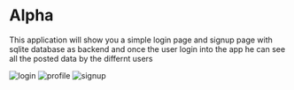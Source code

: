# Alpha
This application will show you a simple login page and signup page with sqlite database as backend and once the user login into the app  he can see all the posted data by the differnt users


![login](https://cloud.githubusercontent.com/assets/22624799/21076703/5569954a-bf00-11e6-86f2-a666dea76aac.png)
![profile](https://cloud.githubusercontent.com/assets/22624799/21076701/5567fbfe-bf00-11e6-829f-53cfde08d086.png)
![signup](https://cloud.githubusercontent.com/assets/22624799/21076702/55683646-bf00-11e6-9af3-ce78d6a1a5c9.png)

